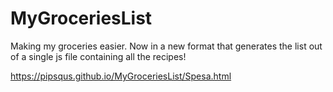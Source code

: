 # MyGroceriesList
Making my groceries easier. Now in a new format that generates the list out of a single js file containing all the recipes!

https://pipsqus.github.io/MyGroceriesList/Spesa.html
